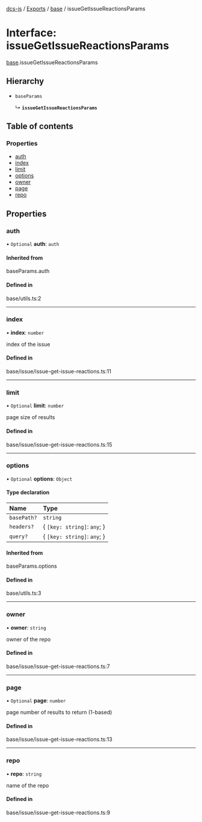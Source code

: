 [dcs-js](../README.md) / [Exports](../modules.md) / [base](../modules/base.md) / issueGetIssueReactionsParams

# Interface: issueGetIssueReactionsParams

[base](../modules/base.md).issueGetIssueReactionsParams

## Hierarchy

- `baseParams`

  ↳ **`issueGetIssueReactionsParams`**

## Table of contents

### Properties

- [auth](base.issueGetIssueReactionsParams.md#auth)
- [index](base.issueGetIssueReactionsParams.md#index)
- [limit](base.issueGetIssueReactionsParams.md#limit)
- [options](base.issueGetIssueReactionsParams.md#options)
- [owner](base.issueGetIssueReactionsParams.md#owner)
- [page](base.issueGetIssueReactionsParams.md#page)
- [repo](base.issueGetIssueReactionsParams.md#repo)

## Properties

### <a id="auth" name="auth"></a> auth

• `Optional` **auth**: `auth`

#### Inherited from

baseParams.auth

#### Defined in

base/utils.ts:2

___

### <a id="index" name="index"></a> index

• **index**: `number`

index of the issue

#### Defined in

base/issue/issue-get-issue-reactions.ts:11

___

### <a id="limit" name="limit"></a> limit

• `Optional` **limit**: `number`

page size of results

#### Defined in

base/issue/issue-get-issue-reactions.ts:15

___

### <a id="options" name="options"></a> options

• `Optional` **options**: `Object`

#### Type declaration

| Name | Type |
| :------ | :------ |
| `basePath?` | `string` |
| `headers?` | { `[key: string]`: `any`;  } |
| `query?` | { `[key: string]`: `any`;  } |

#### Inherited from

baseParams.options

#### Defined in

base/utils.ts:3

___

### <a id="owner" name="owner"></a> owner

• **owner**: `string`

owner of the repo

#### Defined in

base/issue/issue-get-issue-reactions.ts:7

___

### <a id="page" name="page"></a> page

• `Optional` **page**: `number`

page number of results to return (1-based)

#### Defined in

base/issue/issue-get-issue-reactions.ts:13

___

### <a id="repo" name="repo"></a> repo

• **repo**: `string`

name of the repo

#### Defined in

base/issue/issue-get-issue-reactions.ts:9

